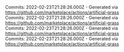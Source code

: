 Commits: 2022-02-23T21:28:26.000Z - Generated via https://github.com/marketplace/actions/artificial-grass
<br>
Commits: 2022-02-23T21:28:26.000Z - Generated via https://github.com/marketplace/actions/artificial-grass
<br>
Commits: 2022-02-23T21:28:26.000Z - Generated via https://github.com/marketplace/actions/artificial-grass
<br>
Commits: 2022-02-23T21:28:26.000Z - Generated via https://github.com/marketplace/actions/artificial-grass
<br>
